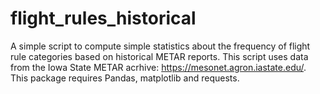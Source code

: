 # flight_rules_historical
A simple script to compute simple statistics about the frequency of flight rule categories based on historical METAR reports. This script uses data from the Iowa State METAR acrhive: https://mesonet.agron.iastate.edu/. This package requires Pandas, matplotlib and requests.
